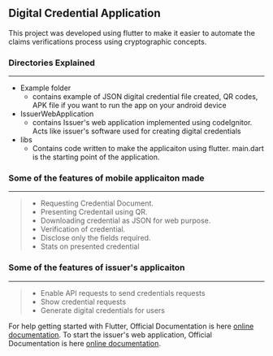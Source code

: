 ## Digital Credential Application

This project was developed using flutter to make it easier to automate the claims verifications process using cryptographic concepts.

### Directories Explained
---
- Example folder
  - contains example of JSON digital credential file created, QR codes, APK file if you want to run the app on your android device
- IssuerWebApplication
  - contains Issuer's web application implemented using codeIgnitor. Acts like issuer's software used for creating digital credentials
- libs
  - Contains code written to make the applicaiton using flutter. main.dart is the starting point of the application.

### Some of the features of mobile applicaiton made
---
>- Requesting Credential Document.
>- Presenting Credentail using QR.
>- Downloading credential as JSON for web purpose.
>- Verification of credential.
>- Disclose only the fields required.
>- Stats on presented credential

### Some of the features of issuer's applicaiton
---
>- Enable API requests to send credentials requests 
>- Show credential requests 
>- Generate digital credentials for users

For help getting started with Flutter, Official Documentation is here [online documentation](https://flutter.dev/docs).
To start the issuer's web application, Official Documentation is here [online documentation](https://codeigniter.com/user_guide/index.html).